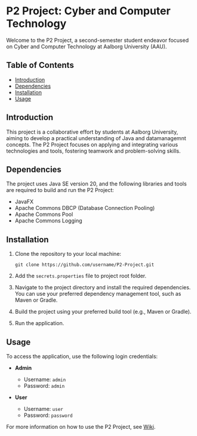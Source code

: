 # P2 Project: Cyber and Computer Technology

Welcome to the P2 Project, a second-semester student endeavor focused on Cyber and Computer Technology at Aalborg University (AAU).

## Table of Contents

- [Introduction](#introduction)
- [Dependencies](#dependencies)
- [Installation](#installation)
- [Usage](#usage)

## Introduction

This project is a collaborative effort by students at Aalborg University, aiming to develop a practical understanding of Java and datamanagemnt concepts. The P2 Project focuses on applying and integrating various technologies and tools, fostering teamwork and problem-solving skills.

## Dependencies

The project uses Java SE version 20, and the following libraries and tools are required to build and run the P2 Project:

- JavaFX
- Apache Commons DBCP (Database Connection Pooling)
- Apache Commons Pool
- Apache Commons Logging

## Installation

1. Clone the repository to your local machine:
   ```
   git clone https://github.com/username/P2-Project.git
   ```
2. Add the `secrets.properties` file to project root folder.

3. Navigate to the project directory and install the required dependencies. You can use your preferred dependency management tool, such as Maven or Gradle.

4. Build the project using your preferred build tool (e.g., Maven or Gradle).

5. Run the application.

## Usage

To access the application, use the following login credentials:

- **Admin**
  - Username: `admin`
  - Password: `admin`

- **User**
  - Username: `user`
  - Password: `password`

For more information on how to use the P2 Project, see [Wiki](https://github.com/smithfabian/P2-Project/wiki).
